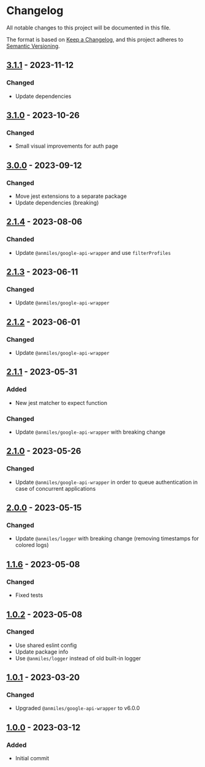 # Changelog

All notable changes to this project will be documented in this file.

The format is based on [Keep a Changelog](https://keepachangelog.com/en/1.0.0/),
and this project adheres to [Semantic Versioning](https://semver.org/spec/v2.0.0.html).

## [3.1.1](../../tags/v3.1.1) - 2023-11-12
### Changed
- Update dependencies

## [3.1.0](../../tags/v3.1.0) - 2023-10-26
### Changed
- Small visual improvements for auth page

## [3.0.0](../../tags/v3.0.0) - 2023-09-12
### Changed
- Move jest extensions to a separate package
- Update dependencies (breaking)

## [2.1.4](../../tags/v2.1.4) - 2023-08-06
### Chanded
- Update `@anmiles/google-api-wrapper` and use `filterProfiles`

## [2.1.3](../../tags/v2.1.3) - 2023-06-11
### Changed
- Update `@anmiles/google-api-wrapper`

## [2.1.2](../../tags/v5.1.1) - 2023-06-01
### Changed
- Update `@anmiles/google-api-wrapper`

## [2.1.1](../../tags/v2.1.1) - 2023-05-31
### Added
- New jest matcher to expect function
### Changed
- Update `@anmiles/google-api-wrapper` with breaking change

## [2.1.0](../../tags/v2.1.0) - 2023-05-26
### Changed
- Update `@anmiles/google-api-wrapper` in order to queue authentication in case of concurrent applications

## [2.0.0](../../tags/v2.0.0) - 2023-05-15
### Changed
- Update `@anmiles/logger` with breaking change (removing timestamps for colored logs)

## [1.1.6](../../tags/v1.1.6) - 2023-05-08
### Changed
- Fixed tests

## [1.0.2](../../tags/v1.0.2) - 2023-05-08
### Changed
- Use shared eslint config
- Update package info
- Use `@anmiles/logger` instead of old built-in logger

## [1.0.1](../../tags/v1.0.1) - 2023-03-20
### Changed
- Upgraded `@anmiles/google-api-wrapper` to v6.0.0

## [1.0.0](../../tags/v1.0.0) - 2023-03-12
### Added
- Initial commit
